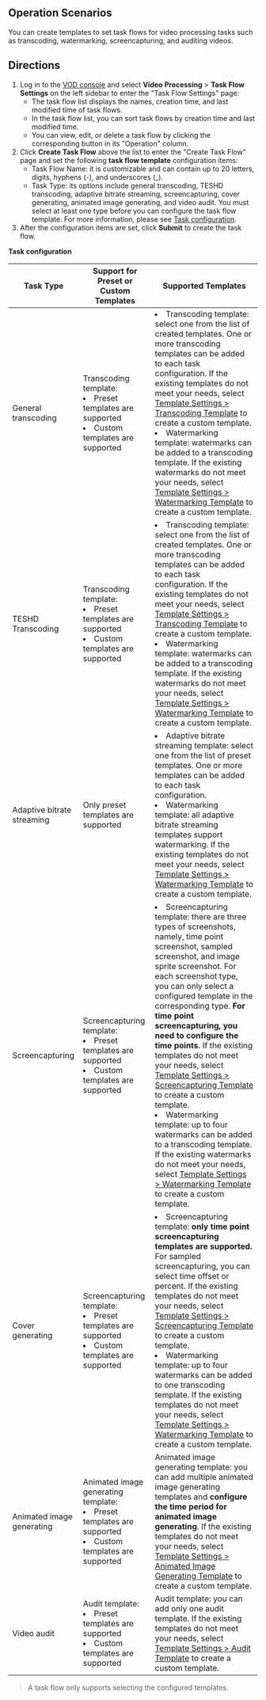 ## Operation Scenarios
You can create templates to set task flows for video processing tasks such as transcoding, watermarking, screencapturing, and auditing videos.

## Directions
1. Log in to the [VOD console](https://console.cloud.tencent.com/vod/overview) and select **Video Processing** > **Task Flow Settings** on the left sidebar to enter the "Task Flow Settings" page:
	- The task flow list displays the names, creation time, and last modified time of task flows.
	- In the task flow list, you can sort task flows by creation time and last modified time.
	- You can view, edit, or delete a task flow by clicking the corresponding button in its "Operation" column.
2. Click **Create Task Flow** above the list to enter the "Create Task Flow" page and set the following **task flow template** configuration items:
	- Task Flow Name: it is customizable and can contain up to 20 letters, digits, hyphens (-), and underscores (_).
	- Task Type: its options include general transcoding, TESHD transcoding, adaptive bitrate streaming, screencapturing, cover generating, animated image generating, and video audit. You must select at least one type before you can configure the task flow template. For more information, please see [Task configuration](#p1).
3. After the configuration items are set, click **Submit** to create the task flow.

<span id = "p1"></span>**Task configuration**

Task Type | Support for Preset or Custom Templates | Supported Templates
-|-|-
 General transcoding | Transcoding template: <li>Preset templates are supported <br><li>Custom templates are supported |<li>Transcoding template: select one from the list of created templates. One or more transcoding templates can be added to each task configuration. If the existing templates do not meet your needs, select [Template Settings > Transcoding Template](https://intl.cloud.tencent.com/document/product/266/14059#.E8.A7.86.E9.A2.91.E8.BD.AC.E7.A0.81.E6.A8.A1.E6.9D.BF) to create a custom template. <br><li>Watermarking template: watermarks can be added to a transcoding template. If the existing watermarks do not meet your needs, select [Template Settings > Watermarking Template](https://intl.cloud.tencent.com/document/product/266/14059#.E6.B0.B4.E5.8D.B0.E6.A8.A1.E6.9D.BF) to create a custom template.
  TESHD Transcoding | Transcoding template: <li>Preset templates are supported <br><li>Custom templates are supported |<li>Transcoding template: select one from the list of created templates. One or more transcoding templates can be added to each task configuration. If the existing templates do not meet your needs, select [Template Settings > Transcoding Template](https://intl.cloud.tencent.com/document/product/266/14059#.E6.9E.81.E9.80.9F.E9.AB.98.E6.B8.85.E6.A8.A1.E6.9D.BF) to create a custom template. <br><li>Watermarking template: watermarks can be added to a transcoding template. If the existing watermarks do not meet your needs, select [Template Settings > Watermarking Template](https://intl.cloud.tencent.com/document/product/266/14059#.E6.B0.B4.E5.8D.B0.E6.A8.A1.E6.9D.BF) to create a custom template.
  Adaptive bitrate streaming | Only preset templates are supported |<li>Adaptive bitrate streaming template: select one from the list of preset templates. One or more templates can be added to each task configuration.<br><li>Watermarking template: all adaptive bitrate streaming templates support watermarking. If the existing templates do not meet your needs, select [Template Settings > Watermarking Template](https://intl.cloud.tencent.com/document/product/266/14059#.E6.B0.B4.E5.8D.B0.E6.A8.A1.E6.9D.BF) to create a custom template.	
 Screencapturing | Screencapturing template: <li>Preset templates are supported <br><li>Custom templates are supported |<li>Screencapturing template: there are three types of screenshots, namely, time point screenshot, sampled screenshot, and image sprite screenshot. For each screenshot type, you can only select a configured template in the corresponding type. **For time point screencapturing, you need to configure the time points.** If the existing templates do not meet your needs, select [Template Settings > Screencapturing Template](https://intl.cloud.tencent.com/document/product/266/14059#.E6.88.AA.E5.9B.BE.E6.A8.A1.E6.9D.BF) to create a custom template. <br><li>Watermarking template: up to four watermarks can be added to a transcoding template. If the existing watermarks do not meet your needs, select [Template Settings > Watermarking Template](https://intl.cloud.tencent.com/document/product/266/14059#.E6.B0.B4.E5.8D.B0.E6.A8.A1.E6.9D.BF) to create a custom template.
 Cover generating | Screencapturing template: <li>Preset templates are supported<br><li>Custom templates are supported|<li>Screencapturing template: **only time point screencapturing templates are supported.** For sampled screencapturing, you can select time offset or percent. If the existing templates do not meet your needs, select [Template Settings > Screencapturing Template](https://intl.cloud.tencent.com/document/product/266/14059#.E6.97.B6.E9.97.B4.E7.82.B9.E6.88.AA.E5.9B.BE) to create a custom template.<br><li>Watermarking template: up to four watermarks can be added to one transcoding template. If the existing templates do not meet your needs, select [Template Settings > Watermarking Template](https://intl.cloud.tencent.com/document/product/266/14059#.E6.B0.B4.E5.8D.B0.E6.A8.A1.E6.9D.BF) to create a custom template.
Animated image generating | Animated image generating template: <li>Preset templates are supported <br><li>Custom templates are supported | Animated image generating template: you can add multiple animated image generating templates and **configure the time period for animated image generating**. If the existing templates do not meet your needs, select [Template Settings > Animated Image Generating Template](https://intl.cloud.tencent.com/document/product/266/14059#.E8.BD.AC.E5.8A.A8.E5.9B.BE.E6.A8.A1.E6.9D.BF) to create a custom template.
Video audit | Audit template: <li>Preset templates are supported<br><li>Custom templates are supported | Audit template: you can add only one audit template. If the existing templates do not meet your needs, select [Template Settings > Audit Template](https://intl.cloud.tencent.com/document/product/266/14059#.E5.AE.A1.E6.A0.B8.E6.A8.A1.E6.9D.BF) to create a custom template.

>A task flow only supports selecting the configured templates.
